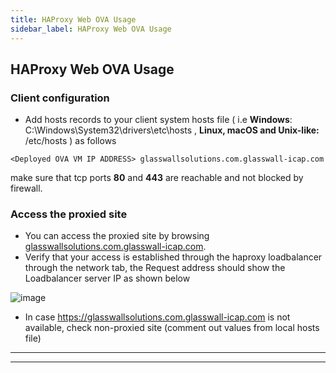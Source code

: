 ```yaml
---
title: HAProxy Web OVA Usage
sidebar_label: HAProxy Web OVA Usage
---
```

## HAProxy Web OVA Usage


### Client configuration 

* Add hosts records to your client system hosts file ( i.e **Windows**: C:\Windows\System32\drivers\etc\hosts , **Linux, macOS and  Unix-like:** /etc/hosts ) as follows

```
<Deployed OVA VM IP ADDRESS> glasswallsolutions.com.glasswall-icap.com
```

make sure that tcp ports **80** and **443** are reachable and not blocked by firewall.

### Access the proxied site

* You can access the proxied site by browsing [glasswallsolutions.com.glasswall-icap.com](https://glasswallsolutions.com.glasswall-icap.com).
* Verify that your access is established through the haproxy loadbalancer through the network tab, the Request address should show the Loadbalancer server IP as shown below

![image](https://user-images.githubusercontent.com/58347752/100607205-4500af00-3313-11eb-8f14-b075e74108a7.png)

* In case https://glasswallsolutions.com.glasswall-icap.com is not available, check non-proxied site (comment out values from local hosts file)

---
---
